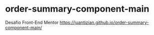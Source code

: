 # order-summary-component-main
Desafio Front-End Mentor
 https://juantizian.github.io/order-summary-component-main/
